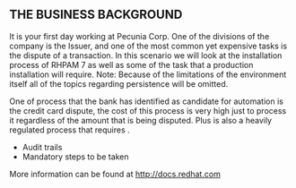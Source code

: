 ****THE BUSINESS BACKGROUND****
-------------------------------




It is your first day working at Pecunia Corp. One of the divisions of the company is the Issuer, and one of the most common yet expensive tasks is the dispute of a transaction.
In this scenario we will look at the installation process of RHPAM 7 as well as some of  the task that a production installation will require.
Note: Because of the limitations of the environment itself all of the topics regarding persistence will be omitted.


One of process that the bank has identified as candidate for automation is the credit card dispute, the cost of this process is very high just to process it regardless of the amount that is being disputed.
Plus is also a heavily regulated process that requires .

- Audit trails
- Mandatory steps to be taken



More information can be found at http://docs.redhat.com




